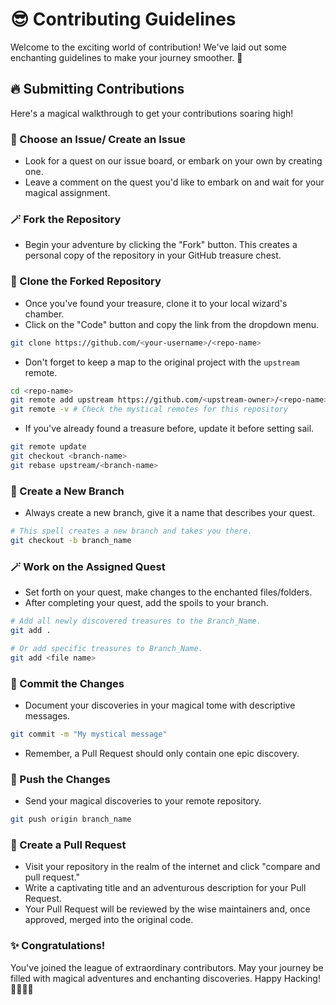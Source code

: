 # 😎 Contributing Guidelines

Welcome to the exciting world of contribution! We've laid out some enchanting guidelines to make your journey smoother. 🌟

## 🔥 Submitting Contributions
Here's a magical walkthrough to get your contributions soaring high!

### 🧐 Choose an Issue/ Create an Issue

- Look for a quest on our issue board, or embark on your own by creating one.
- Leave a comment on the quest you'd like to embark on and wait for your magical assignment.

### 🪄 Fork the Repository

- Begin your adventure by clicking the "Fork" button. This creates a personal copy of the repository in your GitHub treasure chest.

### 🚀 Clone the Forked Repository

- Once you've found your treasure, clone it to your local wizard's chamber.
- Click on the "Code" button and copy the link from the dropdown menu.

```bash
git clone https://github.com/<your-username>/<repo-name>
```

- Don't forget to keep a map to the original project with the `upstream` remote.

```bash
cd <repo-name>
git remote add upstream https://github.com/<upstream-owner>/<repo-name>
git remote -v # Check the mystical remotes for this repository
```

- If you've already found a treasure before, update it before setting sail.

```bash
git remote update
git checkout <branch-name>
git rebase upstream/<branch-name>
```

### 🌠 Create a New Branch

- Always create a new branch, give it a name that describes your quest.

```bash
# This spell creates a new branch and takes you there.
git checkout -b branch_name
```

### 🪄 Work on the Assigned Quest

- Set forth on your quest, make changes to the enchanted files/folders.
- After completing your quest, add the spoils to your branch.

```bash
# Add all newly discovered treasures to the Branch_Name.
git add .

# Or add specific treasures to Branch_Name.
git add <file name>
```

### 📜 Commit the Changes

- Document your discoveries in your magical tome with descriptive messages.

```bash
git commit -m "My mystical message"
```

- Remember, a Pull Request should only contain one epic discovery.

### 🚁 Push the Changes

- Send your magical discoveries to your remote repository.

```bash
git push origin branch_name
```

### 🎯 Create a Pull Request

- Visit your repository in the realm of the internet and click "compare and pull request."
- Write a captivating title and an adventurous description for your Pull Request.
- Your Pull Request will be reviewed by the wise maintainers and, once approved, merged into the original code.

### ✨ Congratulations!

You've joined the league of extraordinary contributors. May your journey be filled with magical adventures and enchanting discoveries. Happy Hacking! 🧙‍♂️✨🚀
